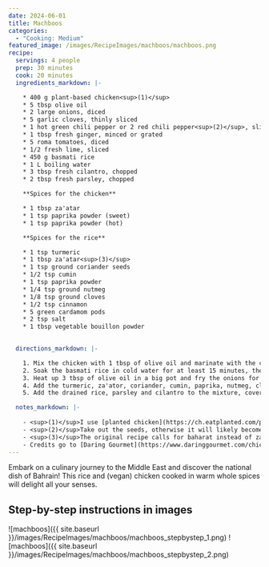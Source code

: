 ```yaml
---
date: 2024-06-01
title: Machboos
categories:
  - "Cooking: Medium"
featured_image: /images/RecipeImages/machboos/machboos.png
recipe:
  servings: 4 people
  prep: 30 minutes
  cook: 20 minutes
  ingredients_markdown: |-

    * 400 g plant-based chicken<sup>(1)</sup>
    * 5 tbsp olive oil
    * 2 large onions, diced
    * 5 garlic cloves, thinly sliced
    * 1 hot green chili pepper or 2 red chili pepper<sup>(2)</sup>, sliced
    * 1 tbsp fresh ginger, minced or grated
    * 5 roma tomatoes, diced
    * 1/2 fresh lime, sliced
    * 450 g basmati rice
    * 1 L boiling water
    * 3 tbsp fresh cilantro, chopped
    * 2 tbsp fresh parsley, chopped

    **Spices for the chicken**

    * 1 tbsp za'atar
    * 1 tsp paprika powder (sweet)
    * 1 tsp paprika powder (hot)

    **Spices for the rice**

    * 1 tsp turmeric
    * 1 tbsp za'atar<sup>(3)</sup>
    * 1 tsp ground coriander seeds
    * 1/2 tsp cumin
    * 1 tsp paprika powder
    * 1/4 tsp ground nutmeg
    * 1/8 tsp ground cloves
    * 1/2 tsp cinnamon
    * 5 green cardamom pods
    * 2 tsp salt
    * 1 tbsp vegetable bouillon powder

  
  directions_markdown: |-

    1. Mix the chicken with 1 tbsp of olive oil and marinate with the chicken spices. Heat up 1 tbsp of olive oil in a pan and fry the chicken until it becomes crispy.
    2. Soak the basmati rice in cold water for at least 15 minutes, then rinse and drain it.
    3. Heat up 3 tbsp of olive oil in a big pot and fry the onions for about 10 minutes until they start to become brown. Add the garlic, chili pepper and ginger and sauté for another 2 minutes.
    4. Add the turmeric, za'ator, coriander, cumin, paprika, nutmeg, cloves and cook for another minute. Now add the fried chicken to the pot, along with the tomatoes, lime slices, cardamom pods, cinnamon, ground cloves and salt.
    5. Add the drained rice, parsley and cilantro to the mixture, cover with hot vegetable stock and let it simmer for 15-20 minutes until the rice is cooked. Add more water if needed. The dish is now ready to be served, optionally with green salad and [cucumber raita](https://biancazapatka.com/en/vegan-raita-recipe/).

  notes_markdown: |-
    
    - <sup>(1)</sup>I use [planted chicken](https://ch.eatplanted.com/products/planted-chicken-natur).
    - <sup>(2)</sup>Take out the seeds, otherwise it will likely become too spicy.
    - <sup>(3)</sup>The original recipe calls for baharat instead of za'atar. Have a look at the link below.
    - Credits go to [Daring Gourmet](https://www.daringgourmet.com/chicken-machboos-bahraini-chicken-rice/) of which this recipe is based.
---
```


Embark on a culinary journey to the Middle East and discover the national dish of Bahrain! This rice and (vegan) chicken cooked in warm whole spices will delight all your senses.

<h2>Step-by-step instructions in images</h2>

![machboos]({{ site.baseurl }}/images/RecipeImages/machboos/machboos_stepbystep_1.png)
![machboos]({{ site.baseurl }}/images/RecipeImages/machboos/machboos_stepbystep_2.png)